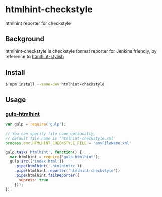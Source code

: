 # htmlhint-checkstyle
htmlhint reporter for checkstyle

## Background

htmlhint-checkstyle is checkstyle format reporter for Jenkins friendly,
by reference to [htmlhint-stylish](https://github.com/doshprompt/htmlhint-stylish)

## Install

```bash
$ npm install --save-dev htmlhint-checkstyle
```
## Usage

### [gulp-htmlhint](https://www.npmjs.com/package/gulp-htmlhint)

```javascript
var gulp = require('gulp');

// You can specify file name optionally,
// default file name is 'htmlhint-checkstyle.xml'
process.env.HTMLHINT_CHECKSTYLE_FILE = 'anyFileName.xml'

gulp.task('htmlhint', function() {
  var htmlhint = require('gulp-htmlhint');
  gulp.src(['index.html'])
    .pipe(htmlhint('.htmlhintrc'))
    .pipe(htmlhint.reporter('htmlhint-checkstyle'))
    .pipe(htmlhint.failReporter({
      supress: true
    }));
});